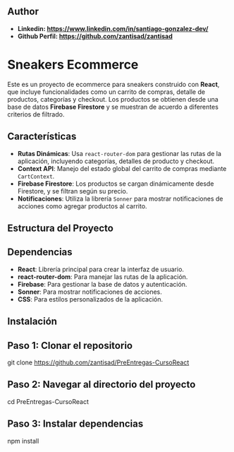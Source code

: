 ## Author 

- **Linkedin: https://www.linkedin.com/in/santiago-gonzalez-dev/**
- **Github Perfil: https://github.com/zantisad/zantisad**

# Sneakers Ecommerce

Este es un proyecto de ecommerce para sneakers construido con **React**, que incluye funcionalidades como un carrito de compras, detalle de productos, categorías y checkout. Los productos se obtienen desde una base de datos **Firebase Firestore** y se muestran de acuerdo a diferentes criterios de filtrado.

## Características

- **Rutas Dinámicas**: Usa `react-router-dom` para gestionar las rutas de la aplicación, incluyendo categorías, detalles de producto y checkout.
- **Context API**: Manejo del estado global del carrito de compras mediante `CartContext`.
- **Firebase Firestore**: Los productos se cargan dinámicamente desde Firestore, y se filtran según su precio.
- **Notificaciones**: Utiliza la librería `Sonner` para mostrar notificaciones de acciones como agregar productos al carrito.

## Estructura del Proyecto


## Dependencias

- **React**: Librería principal para crear la interfaz de usuario.
- **react-router-dom**: Para manejar las rutas de la aplicación.
- **Firebase**: Para gestionar la base de datos y autenticación.
- **Sonner**: Para mostrar notificaciones de acciones.
- **CSS**: Para estilos personalizados de la aplicación.

## Instalación


## Paso 1: Clonar el repositorio
git clone https://github.com/zantisad/PreEntregas-CursoReact

## Paso 2: Navegar al directorio del proyecto
cd PreEntregas-CursoReact

## Paso 3: Instalar dependencias
npm install
